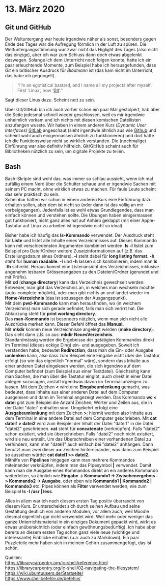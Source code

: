# 13. März 2020
## Git und GitHub
Der Weltuntergang war heute irgendwie näher als sonst, besonders gegen Ende des Tages war die Aufregung förmlich in der Luft zu spüren. Die Weltuntergangsstimmung war zwar nicht das Higlight des Tages (also nicht das einzige), aber ich war zum Schluss dann doch etwas abgelenkt deswegen. Solange ich dem Unterricht noch folgen konnte, hatte ich ein paar erleuchtende Momente, zum Beispiel habe ich herausgefunden, dass *Git* ein britischer Ausdruck für *Blödmann* ist (das kam nicht im Unterricht, das habe ich gegoogelt).
>“I’m an egotistical bastard, and I name all my projects after myself. First ‘Linux’, now ‘[Git](https://de.wikipedia.org/wiki/Git)’.” 

Sagt dieser Linus dazu. Scheint nett zu sein.

Über Git/GitHub bin ich auch vorher schon ein paar Mal gestolpert, hab aber die Seite jedesmal schnell wieder geschlossen, weil es mir irgendwie unheimlich vorkam und ich nichts mit diesen komischen Dateilisten anzufangen wusste. Wir haben in einem anderen Kurs (*Dynamic User Interfaces*) [GitLab](https://about.gitlab.com) angeschaut (sieht irgendwie ähnlich aus wie [Github](https://github.com) und scheint wohl auch einigermassen ähnlich zu funktionieren) und dort hatte ich die Funktionsweise nicht so wirklich verstanden. Die (nochmalige) Einführung war also definitiv hilfreich. Git/GitHub scheint auch für Bibliotheken nützlich zu sein, um digitale Projekte zu teilen. 

## Bash
Bash-Skripte sind wohl das, was immer so schlau aussieht, wenn ich mal zufällig einem Nerd über die Schulter schaue und er irgendwie Sachen mit seinem PC macht, ohne wirklich etwas zu machen. Für faule Leute scheint das sehr praktisch zu sein.  
Scheinbar hätten wir schon in einem anderen Kurs eine Einführung dazu erhalten sollen, aber dem ist nicht so (oder dann ist das völlig an mir vorbeigegangen). Jedenfalls ist es wohl etwas Grundlegendes, dass man einfach können und verstehen sollte. Die Übungen haben einigermassen gut funktioniert, nicht ganz alles hat auf Anhieb geklappt (mit einer Apple-Tastatur auf Linux zu arbeiten ist irgendwie nicht so ideal).   

Bisher habe ich häufig das **ls-Kommando** verwendet. Der Ausdruck steht für **Liste** und listet alle Inhalte eines Verzeichnisses auf. Dieses Kommando kann mit verschiedensten Argumenten kombiniert werden. **ls -l** listet zum Beispiel pro Datei/Ordner weitere Zusatzinformationen auf (z.B. das Erstellungsdatum eines Ordners). **-l** steht dabei für **long listing format**. **-h** steht für **human readable**. **-l** und **-h** lassen sich kombinieren, indem man **ls -lh** schreibt. Heraus kommt eine Listenansicht des Verzeichnisses, inklusive angenehm lesbaren Grössenangaben zu den Dateien/Ordner (gerundet und mit Präfix).  
Mit **cd** (**change directory**) kann das Verzeichnis gewechselt werden. Entweder, man gibt das Verzeichnis an, in welches man wechseln möchte (auto-complete möglich), oder man gibt nichts an und landet wieder im **Home-Verzeichnis** (das ist sozusagen der Ausgangspunkt).  
Mit dem **pwd-Kommando** kann man herausfinden, wo (in welchem Verzeichnis) man sich gerade befindet, falls man sich verirrt hat. Die Abkürzung steht für **print working directory**.  
Das **man-Kommando** ist besonders nützlich, wenn man sich nicht alle Ausdrücke merken kann. Dieser Befehl öffnet das **Manual**.  
Mit **mkdir** können neue Verzeichnisse angelegt werden (**make directory**). Das sieht dann z.B. so aus: **mkdir NeuesVerzeichnis**.  
Standardmässig werden die Ergebnisse der getätigten Kommandos direkt im Terminal (dieses eckige Ding) ein- und ausgegeben.
Soweit ich verstanden habe, bedeutet **Redirection**, dass man die Ein- oder Ausgabe **umlenken** kann, also dass zum Beispiel eine Eingabe nicht über die Tastatur erfolgt (so wie das eigentlich "normal" wäre), sondern dass Inhalte aus einer anderen Datei eingelesen werden, die sich irgendwo auf dem Computer befindet (zum Beispiel aus einer Textdatei). Gleichzeitig kann man Sachen, die man über die Tastatur eingibt, auch direkt in einer Datei ablegen sozusagen, anstatt irgendwas davon im Terminal anzeigen zu lassen. Mit dem Zeichen **<** wird eine **Eingabeumlenkung** gemacht, was bedeutet, dass Inhalte aus einer anderen Datei auf dem Computer ausgelesen und dann im Terminal angezeigt werden. Das Kommando **wc < datei** gibt zum Beispiel die Anzahl Zeichen, Wörter und Zeilen aus, die in der Datei "datei" enthalten sind. 
Umgekehrt erfolgt eine **Ausgabeumlenkung** mit dem Zeichen **>**; hiermit werden also Inhalte aus dem Terminal in eine andere Datei auf dem Computer geschrieben. Mit **cat datei1 > datei2** wird zum Beispiel der Inhalt der Datei "datei1" in die Datei "datei2" geschrieben. **cat** steht für **concatenate** (verknüpfen). Falls "datei2" schon existiert, wird sie überschrieben. Falls "datei2" noch nicht existiert, wird sie neu erstellt. Um das Überschreiben einer vorhandenen Datei zu verhindern, kann man "datei1" auch einfach bei "datei2" anhängen. Dann benutzt man zwei dieser **>>** Zeichen hintereinander, was dann zum Beispiel so aussehen würde: **cat datei1 >> datei2**.  
Mithilfe von **Pipelines** hingegen kann man mehrere Kommandos miteinander verknüpfen, indem man das Pipesymbol **|** verwendet. Damit kann man die Ausgabe eines Kommandos direkt an ein anderes Kommando weiterleiten, so ähnlich wie **Eingabe -> Kommando1 -> Zwischenergebnis -> Kommando2 -> Ausgabe**, oder eben wie **Kommando1 | Kommando2 | Kommando3** etc. Pipes können als **Filter** verwendet werden, wie zum Beispiel **ls -l /usr | less**.  

Alles in allem war ich nach diesem ersten Tag positiv überrascht von diesem Kurs. Er unterscheidet sich durch seinen Aufbau und seine Gestaltung deutlich von anderen Modulen, vor allem auch, weil Moodle diesmal eigentlich gar nicht verwendet wird. Weil mehr oder weniger das ganze Unterrichtsmaterial in ein einziges Dokument gepackt wird, wirkt es etwas unübersichtlich (oder einfach gewöhnungsbedürftig). Ich habe aber bereits an diesem ersten Tag schon ganz viele neue (wichtige und interessante) Einblicke erhalten (u.a. auch zu Markdown). Ein paar Puzzleteile mehr haben sich in meinem Gehirn zusammengefügt, das ist schön.

Quellen:  
https://librarycarpentry.org/lc-shell/reference.html  
https://librarycarpentry.org/lc-shell/02-navigating-the-filesystem/  
https://wiki.ubuntuusers.de/Startseite/  
https://www.shellbefehle.de/befehle/
